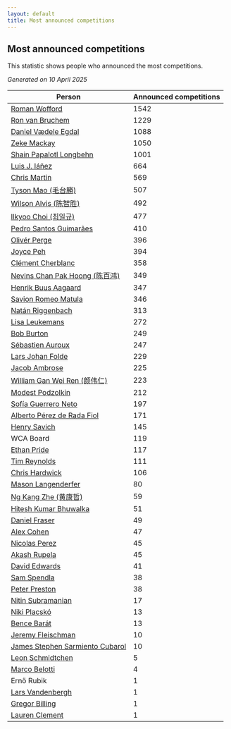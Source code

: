 ```yaml
---
layout: default
title: Most announced competitions
---
```

## Most announced competitions
This statistic shows people who announced the most competitions.

*Generated on 10 April 2025*

| Person | Announced competitions |
| --- | --- |
| [Roman Wofford](https://www.worldcubeassociation.org/persons/2017WOFF01) | 1542 |
| [Ron van Bruchem](https://www.worldcubeassociation.org/persons/2003BRUC01) | 1229 |
| [Daniel Vædele Egdal](https://www.worldcubeassociation.org/persons/2013EGDA01) | 1088 |
| [Zeke Mackay](https://www.worldcubeassociation.org/persons/2015MACK06) | 1050 |
| [Shain Papalotl Longbehn](https://www.worldcubeassociation.org/persons/2020LONG05) | 1001 |
| [Luis J. Iáñez](https://www.worldcubeassociation.org/persons/2009PARE02) | 664 |
| [Chris Martin](https://www.worldcubeassociation.org/persons/2013MART03) | 569 |
| [Tyson Mao (毛台勝)](https://www.worldcubeassociation.org/persons/2004MAOT02) | 507 |
| [Wilson Alvis (陈智胜)](https://www.worldcubeassociation.org/persons/2011ALVI01) | 492 |
| [Ilkyoo Choi (최일규)](https://www.worldcubeassociation.org/persons/2008CHOI04) | 477 |
| [Pedro Santos Guimarães](https://www.worldcubeassociation.org/persons/2007GUIM01) | 410 |
| [Olivér Perge](https://www.worldcubeassociation.org/persons/2007PERG01) | 396 |
| [Joyce Peh](https://www.worldcubeassociation.org/persons/2017PEHJ01) | 394 |
| [Clément Cherblanc](https://www.worldcubeassociation.org/persons/2014CHER05) | 358 |
| [Nevins Chan Pak Hoong (陈百鸿)](https://www.worldcubeassociation.org/persons/2010CHAN20) | 349 |
| [Henrik Buus Aagaard](https://www.worldcubeassociation.org/persons/2006BUUS01) | 347 |
| [Savion Romeo Matula](https://www.worldcubeassociation.org/persons/2019MATU03) | 346 |
| [Natán Riggenbach](https://www.worldcubeassociation.org/persons/2011RIGG03) | 313 |
| [Lisa Leukemans](https://www.worldcubeassociation.org/persons/2021LEUK01) | 272 |
| [Bob Burton](https://www.worldcubeassociation.org/persons/2003BURT01) | 249 |
| [Sébastien Auroux](https://www.worldcubeassociation.org/persons/2008AURO01) | 247 |
| [Lars Johan Folde](https://www.worldcubeassociation.org/persons/2018FOLD01) | 229 |
| [Jacob Ambrose](https://www.worldcubeassociation.org/persons/2010AMBR01) | 225 |
| [William Gan Wei Ren (颜伟仁)](https://www.worldcubeassociation.org/persons/2014RENW01) | 223 |
| [Modest Podzolkin](https://www.worldcubeassociation.org/persons/2017PODZ01) | 212 |
| [Sofía Guerrero Neto](https://www.worldcubeassociation.org/persons/2017NETO02) | 197 |
| [Alberto Pérez de Rada Fiol](https://www.worldcubeassociation.org/persons/2011FIOL01) | 171 |
| [Henry Savich](https://www.worldcubeassociation.org/persons/2013SAVI01) | 145 |
| WCA Board | 119 |
| [Ethan Pride](https://www.worldcubeassociation.org/persons/2014PRID01) | 117 |
| [Tim Reynolds](https://www.worldcubeassociation.org/persons/2005REYN01) | 111 |
| [Chris Hardwick](https://www.worldcubeassociation.org/persons/2003HARD01) | 106 |
| [Mason Langenderfer](https://www.worldcubeassociation.org/persons/2013LANG03) | 80 |
| [Ng Kang Zhe (黄康哲)](https://www.worldcubeassociation.org/persons/2016KANG02) | 59 |
| [Hitesh Kumar Bhuwalka](https://www.worldcubeassociation.org/persons/2022BHUW01) | 51 |
| [Daniel Fraser](https://www.worldcubeassociation.org/persons/2020FRAS02) | 49 |
| [Alex Cohen](https://www.worldcubeassociation.org/persons/2015COHE02) | 47 |
| [Nicolas Perez](https://www.worldcubeassociation.org/persons/2017WEST04) | 45 |
| [Akash Rupela](https://www.worldcubeassociation.org/persons/2012RUPE01) | 45 |
| [David Edwards](https://www.worldcubeassociation.org/persons/2010EDWA02) | 41 |
| [Sam Spendla](https://www.worldcubeassociation.org/persons/2015SPEN01) | 38 |
| [Peter Preston](https://www.worldcubeassociation.org/persons/2017PRES02) | 38 |
| [Nitin Subramanian](https://www.worldcubeassociation.org/persons/2014SUBR04) | 17 |
| [Niki Placskó](https://www.worldcubeassociation.org/persons/2008PLAC01) | 13 |
| [Bence Barát](https://www.worldcubeassociation.org/persons/2008BARA01) | 13 |
| [Jeremy Fleischman](https://www.worldcubeassociation.org/persons/2005FLEI01) | 10 |
| [James Stephen Sarmiento Cubarol](https://www.worldcubeassociation.org/persons/2016CUBA02) | 10 |
| [Leon Schmidtchen](https://www.worldcubeassociation.org/persons/2010SCHM01) | 5 |
| [Marco Belotti](https://www.worldcubeassociation.org/persons/2010BELO01) | 4 |
| Ernő Rubik | 1 |
| [Lars Vandenbergh](https://www.worldcubeassociation.org/persons/2003VAND01) | 1 |
| [Gregor Billing](https://www.worldcubeassociation.org/persons/2012BILL01) | 1 |
| [Lauren Clement](https://www.worldcubeassociation.org/persons/2013KLEM01) | 1 |
